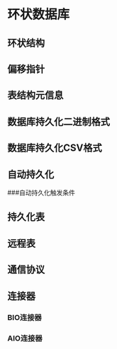 # 环状数据库

## 环状结构

## 偏移指针

## 表结构元信息

## 数据库持久化二进制格式

## 数据库持久化CSV格式

## 自动持久化
###自动持久化触发条件

## 持久化表

## 远程表

## 通信协议

## 连接器

### BIO连接器

### AIO连接器

